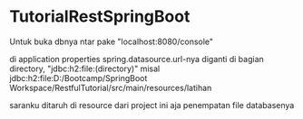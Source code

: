 # TutorialRestSpringBoot
Untuk buka dbnya ntar pake "localhost:8080/console"

di application properties spring.datasource.url-nya diganti di bagian directory, "jdbc:h2:file:(directory)"
misal jdbc:h2:file:D:/Bootcamp/SpringBoot Workspace/RestfulTutorial/src/main/resources/latihan
  
  
saranku ditaruh di resource dari project ini aja penempatan file databasenya
